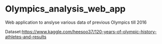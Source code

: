 # Olympics_analysis_web_app
Web application to anslyse various data of previous Olympics till 2016

Dataset:https://www.kaggle.com/heesoo37/120-years-of-olympic-history-athletes-and-results

